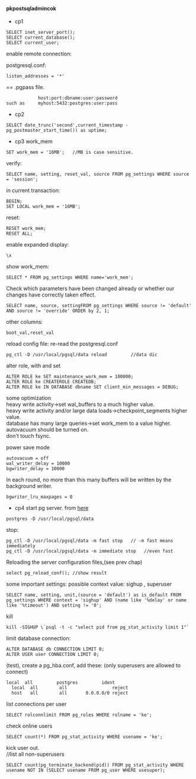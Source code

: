 #### pkpostsqladmincok
- cp1
```
SELECT inet_server_port();
SELECT current_database();
SELECT current_user;
```

enable remote connection:  

postgresql.conf:
```
listen_addresses = '*'
``` 

==
.pgpass file.
```
			host:port:dbname:user:password
such as		myhost:5432:postgres:user:pass
```

- cp2
```
SELECT date_trunc('second',current_timestamp - pg_postmaster_start_time()) as uptime;
```



- cp3
work_mem  
```
SET work_mem = '16MB';   //MB is case sensitive.
```
verify:
```
SELECT name, setting, reset_val, source FROM pg_settings WHERE source = 'session';
```
in current transaction:
```
BEGIN;
SET LOCAL work_mem = '16MB';
```
reset:
```
RESET work_mem;
RESET ALL;
```


enable expanded display:
```
\x
```

show work_mem:
```
SELECT * FROM pg_settings WHERE name='work_mem';
```
Check which parameters have been changed already or whether our changes have correctly taken effect.
```
SELECT name, source, settingFROM pg_settings WHERE source != 'default' AND source != 'override' ORDER by 2, 1;
```
other columns:
```
boot_val,reset_val
```


reload config file: re-read the postgresql.conf
```
pg_ctl -D /usr/local/pgsql/data reload         //data dic
```

alter role, with and set
```
ALTER ROLE ke SET maintenance_work_mem = 100000;
ALTER ROLE ke CREATEROLE CREATEDB;
ALTER ROLE ke IN DATABASE dbname SET client_min_messages = DEBUG;
```

some optimization  
heavy write activity->set wal_buffers to a much higher value.  
heavy write activity and/or large data loads->checkpoint_segments higher value.  
database has many large queries->set work_mem to a value higher.  
autovacuum should be turned on.  
don't touch fsync.  


power save mode
```
autovacuum = off
wal_writer_delay = 10000
bgwriter_delay = 10000
```

In each round, no more than this many buffers will be written by the background writer. 
```
bgwriter_lru_maxpages = 0
```

- cp4
start pg server. from [here](http://www.postgresql.org/docs/current/static/server-start.html)  
```
postgres -D /usr/local/pgsql/data
```

stop:
```
pg_ctl -D /usr/local/pgsql/data -m fast stop   // -m fast means immediately
pg_ctl -D /usr/local/pgsql/data -m immediate stop   //even fast
```
Reloading the server configuration files,(see prev chap)
```
select pg_reload_conf(); //show result
```


some important settings: possible context value: sighup , superuser
```
SELECT name, setting, unit,(source = 'default') as is_default FROM pg_settings WHERE context = 'sighup' AND (name like '%delay' or name like '%timeout') AND setting != '0';
```

kill
```
kill -SIGHUP \`psql -t -c "select pid from pg_stat_activity limit 1"`
```

limit database connection:
```
ALTER DATABASE db CONNECTION LIMIT 0;
ALTER USER user CONNECTION LIMIT 0;
```

(test), create a pg_hba.conf, add these: (only superusers are allowed to connect)
```
local  all	       postgres			ident
  local  all		all	      			reject
  host   all		all	      0.0.0.0/0	reject
```

list connections per user
```
SELECT rolconnlimit FROM pg_roles WHERE rolname = 'ke';
```
check online users
```
SELECT count(*) FROM pg_stat_activity WHERE usename = 'ke';
```


kick user out.  
//list all non-superusers
```
SELECT count(pg_terminate_backend(pid)) FROM pg_stat_activity WHERE usename NOT IN (SELECT usename FROM pg_user WHERE usesuper);
```
  
  
  
